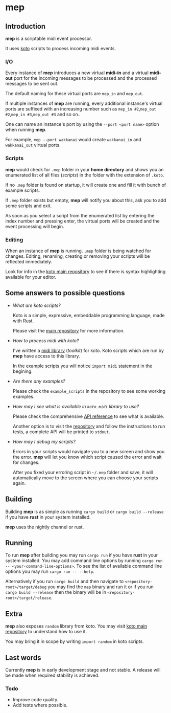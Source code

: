 # mep

## Introduction

**mep** is a scriptable midi event processor.

It uses [koto](https://github.com/koto-lang/koto) scripts to process incoming midi events.

### I/O

Every instance of **mep** introduces a new virtual **midi-in** and a virtual **midi-out** port for the incoming messages to be processed and the processed messages to be sent out.

The default naming for these virtual ports are `mep_in` and `mep_out`.

If multiple instances of **mep** are running, every additional instance's virtual ports are suffixed with an increasing number such as `mep_in #2`,`mep_out #2`,`mep_in #3`,`mep_out #3` and so on..

One can name an instance's port by using the `--port <port name>` option when running **mep**.

For example, `mep --port wakkanai` would create `wakkanai_in` and `wakkanai_out` virtual ports.

### Scripts

**mep** would check for `.mep` folder in your **home directory** and shows you an enumerated list of all files (_scripts_) in the folder with the extension of `.koto`.

If no `.mep` folder is found on startup, it will create one and fill it with bunch of example scripts.

If `.mep` folder exists but empty, **mep** will notify you about this, ask you to add some scripts and exit.

As soon as you select a script from the enumerated list by entering the index number and pressing enter, the virtual ports will be created and the event processing will begin.

### Editing

When an instance of **mep** is running. `.mep` folder is being watched for changes. Editing, renaming, creating or removing your scripts will be reflected immediately.

Look for info in the [koto main repository](https://github.com/koto-lang/koto) to see if there is syntax highlighting available for your editor.

## Some answers to possible questions

- _What are koto scripts?_

  Koto is a simple, expressive, embeddable programming language, made with Rust.

  Please visit the [main repository](https://github.com/koto-lang/koto) for more information.

- _How to process midi with koto?_

  I've written a [midi library](https://github.com/alisomay/koto_midi) (_toolkit_) for koto. Koto scripts which are run by **mep** have access to this library.

  In the example scripts you will notice `import midi` statement in the begining.

- _Are there any examples?_

  Please check the `example_scripts` in the repository to see some working examples.

- _How may I see what is available in `koto_midi` library to use?_

  Please check the comprehensive [API reference](./api.md) to see what is available.

  Another option is to visit the [repository](https://github.com/alisomay/koto_midi) and follow the instructions to run tests, a complete API will be printed to `stdout`.

- _How may I debug my scripts?_

  Errors in your scripts would navigate you to a new screen and show you the error.
  **mep** will let you know which script caused the error and wait for changes.

  After you fixed your erroring script in `~/.mep` folder and save, it will automatically move to the screen where you can choose your scripts again.

## Building

Building **mep** is as simple as running `cargo build` or `cargo build --release` if you have **rust** in your system installed.

**mep** uses the nightly channel or rust.

## Running

To run **mep** after building you may run `cargo run` if you have **rust** in your system installed.
You may add command line options by running `cargo run -- <your-command-line-options>`.
To see the list of available command line options you may run `cargo run -- --help`.

Alternatively if you run `cargo build` and then navigate to `<repository-root>/target/debug` you may find the `mep` binary and run it or if you run `cargo build --release` then the binary will be in `<repository-root>/target/release`.

## Extra

**mep** also exposes `random` library from koto.
You may visit [koto main repository](https://github.com/koto-lang/koto) to understand how to use it.

You may bring it in scope by writing `import random` in koto scripts.

## Last words

Currently **mep** is in early development stage and not stable.
A release will be made when required stability is achieved.

### Todo

- Improve code quality.
- Add tests where possible.
